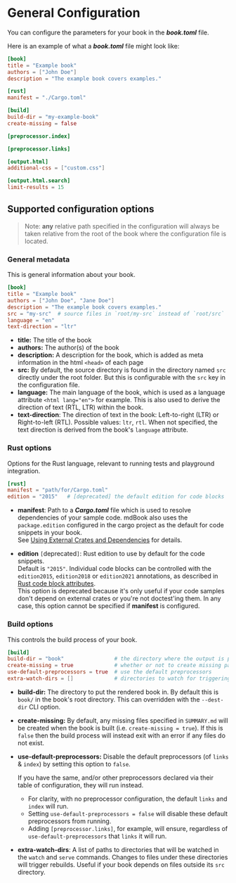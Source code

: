 # General Configuration

You can configure the parameters for your book in the ***book.toml*** file.

Here is an example of what a ***book.toml*** file might look like:

```toml
[book]
title = "Example book"
authors = ["John Doe"]
description = "The example book covers examples."

[rust]
manifest = "./Cargo.toml"

[build]
build-dir = "my-example-book"
create-missing = false

[preprocessor.index]

[preprocessor.links]

[output.html]
additional-css = ["custom.css"]

[output.html.search]
limit-results = 15
```

## Supported configuration options

> Note: **any** relative path specified in the
configuration will always be taken relative from the root of the book where the
configuration file is located.

### General metadata

This is general information about your book.

```toml
[book]
title = "Example book"
authors = ["John Doe", "Jane Doe"]
description = "The example book covers examples."
src = "my-src"  # source files in `root/my-src` instead of `root/src`
language = "en"
text-direction = "ltr"
```

- **title:** The title of the book
- **authors:** The author(s) of the book
- **description:** A description for the book, which is added as meta
  information in the html `<head>` of each page
- **src:** By default, the source directory is found in the directory named
  `src` directly under the root folder. But this is configurable with the `src`
  key in the configuration file.
- **language:** The main language of the book, which is used as a language attribute `<html lang="en">` for example.
  This is also used to derive the direction of text (RTL, LTR) within the book.
- **text-direction**: The direction of text in the book: Left-to-right (LTR) or Right-to-left (RTL). Possible values: `ltr`, `rtl`.
  When not specified, the text direction is derived from the book's `language` attribute.

### Rust options

Options for the Rust language, relevant to running tests and playground
integration.

```toml
[rust]
manifest = "path/for/Cargo.toml"
edition = "2015"   # [deprecated] the default edition for code blocks
```

- **manifest**: Path to a ***Cargo.toml*** file which is used to resolve dependencies of your sample code.  mdBook also uses the `package.edition` configured in the cargo project as the default for code snippets in your book.  
See [Using External Crates and Dependencies](/format/mdbook.html#using-external-crates-and-dependencies) for details.

- **edition** `[`deprecated`]`: Rust edition to use by default for the code snippets.  
Default is `"2015"`. Individual code blocks can be controlled with the `edition2015`,
  `edition2018` or `edition2021` annotations, as described in [Rust code block attributes](/format/mdbook.html#rust-code-block-attributes).  
  This option is deprecated because it's only useful if your code samples don't depend on external crates or you're not doctest'ing them.  In any case, this option cannot be specified if **manifest** is configured.



### Build options

This controls the build process of your book.

```toml
[build]
build-dir = "book"                # the directory where the output is placed
create-missing = true             # whether or not to create missing pages
use-default-preprocessors = true  # use the default preprocessors
extra-watch-dirs = []             # directories to watch for triggering builds
```

- **build-dir:** The directory to put the rendered book in. By default this is
  `book/` in the book's root directory.
  This can overridden with the `--dest-dir` CLI option.
- **create-missing:** By default, any missing files specified in `SUMMARY.md`
  will be created when the book is built (i.e. `create-missing = true`). If this
  is `false` then the build process will instead exit with an error if any files
  do not exist.
- **use-default-preprocessors:** Disable the default preprocessors (of `links` &
  `index`) by setting this option to `false`.

  If you have the same, and/or other preprocessors declared via their table
  of configuration, they will run instead.

  - For clarity, with no preprocessor configuration, the default `links` and
    `index` will run.
  - Setting `use-default-preprocessors = false` will disable these
    default preprocessors from running.
  - Adding `[preprocessor.links]`, for example, will ensure, regardless of
    `use-default-preprocessors` that `links` it will run.
- **extra-watch-dirs**: A list of paths to directories that will be watched in
  the `watch` and `serve` commands. Changes to files under these directories will
  trigger rebuilds. Useful if your book depends on files outside its `src` directory.
